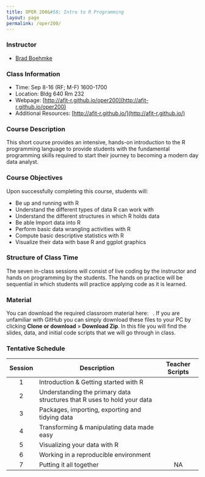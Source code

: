 ```yaml
---
title: OPER 200&#58; Intro to R Programming
layout: page
permalink: /oper200/
---
```


### Instructor

  * [Brad Boehmke](http://bradleyboehmke.github.io/)


### Class Information

* Time: Sep 8-16 (RF; M-F) 1600-1700
* Location: Bldg 640 Rm 232
* Webpage: [http://afit-r.github.io/oper200](http://afit-r.github.io/oper200)
* Additional Resources: [http://afit-r.github.io/](http://afit-r.github.io/)

### Course Description 

This short course provides an intensive, hands-on introduction to the R programming language to provide students with the fundamental programming skills required to start their journey to becoming a modern day data analyst.

### Course Objectives
Upon successfully completing this course, students will:

- Be up and running with R
- Understand the different types of data R can work with
- Understand the different structures in which R holds data
- Be able Import data into R
- Perform basic data wrangling activities with R
- Compute basic descriptive statistics with R
- Visualize their data with base R and ggplot graphics


### Structure of Class Time 

The seven in-class sessions will consist of live coding by the instructor and hands on programming by the students. The hands on practice will be sequential in which students will practice applying code as it is learned. 


### Material
You can download the required classroom material here: &nbsp; <a href="https://github.com/bradleyboehmke/OPER-200" style="color:black;"><i class="fa fa-folder-open" style="font-size:1em"></i></a>.  If you are unfamiliar with GitHub you can simply download these files to your PC by clicking **Clone or download** &#187; **Download Zip**. In this file you will find the slides, data, and initial code scripts that we will go through in class.


### Tentative Schedule


| Session  | Description  | Teacher Scripts |
|:---:|---|:---:|
| 1 | Introduction & Getting started with R  | <a href="" style="color:black;"><i class="fa fa-file-code-o" aria-hidden="true"></i></a> |
| 2 | Understanding the primary data structures that R uses to hold your data  | <a href="" style="color:black;"><i class="fa fa-file-code-o" aria-hidden="true"></i></a> |
| 3 | Packages, importing, exporting and tidying data | <a href="" style="color:black;"><i class="fa fa-file-code-o" aria-hidden="true"></i></a> |
| 4 | Transforming & manipulating data made easy | <a href="" style="color:black;"><i class="fa fa-file-code-o" aria-hidden="true"></i></a> |
| 5 | Visualizing your data with R | <a href="" style="color:black;"><i class="fa fa-file-code-o" aria-hidden="true"></i></a> |
| 6 | Working in a reproducible environment | <a href="" style="color:black;"><i class="fa fa-file-code-o" aria-hidden="true"></i></a> | 
| 7 | Putting it all together | NA |








